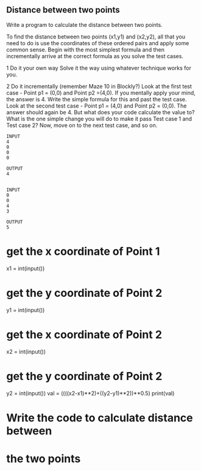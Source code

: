 ## Distance between two points
Write a program to calculate the distance between two points.

To find the distance between two points (x1,y1) and (x2,y2), all that you need to do is use the coordinates of these ordered pairs and apply some common sense. Begin with the most simplest formula and then incrementally arrive at the correct formula as you solve the test cases.

1 Do it your own way
Solve it the way using whatever technique works for you. 

2 Do it incrementally  (remember Maze 10 in Blockly?)
Look at the first test case - Point p1 = (0,0) and Point p2 =(4,0). If you mentally apply your mind, the answer is 4. Write the simple formula for this and past the test case.
Look at the second test case - Point p1 = (4,0) and Point p2 = (0,0). The answer should again be 4. But what does your code calculate the value to? What is the one simple change you will do to make it pass Test case 1 and Test case 2?
Now, move on to the next test case, and so on.  
```
INPUT 
4
0
0
0

OUTPUT
4


INPUT 
0
0
4
3

OUTPUT
5
```
# get the x coordinate of Point 1
x1 = int(input())  
# get the y coordinate of Point 2
y1 = int(input())  
# get the x coordinate of Point 2
x2 = int(input())
# get the y coordinate of Point 2
y2 = int(input()) 
val = ((((x2-x1)**2)+((y2-y1)**2))**0.5)
print(val)
# Write the code to calculate distance between 
# the two points 


